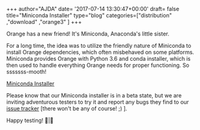 +++
author="AJDA"
date= '2017-07-14 13:30:47+00:00'
draft= false
title="Miniconda Installer"
type="blog"
categories=["distribution" ,"download" ,"orange3" ]
+++

Orange has a new friend! It's Miniconda, Anaconda's little sister.



For a long time, the idea was to utilize the friendly nature of Miniconda to install Orange dependencies, which often misbehaved on some platforms. Miniconda provides Orange with Python 3.6 and conda installer, which is then used to handle everything Orange needs for proper functioning. So sssssss-mooth!

[Miniconda Installer](https://orange.biolab.si/download/files/Orange3-3.4.4-Miniconda-x86_64.exe)

Please know that our Miniconda installer is in a beta state, but we are inviting adventurous testers to try it and report any bugs they find to our [issue tracker](https://github.com/biolab/orange3/issues/new?title=Problem%20with%20miniconda%20installer) [there won't be any of course! ;) ].



Happy testing! 🐍|🍊




